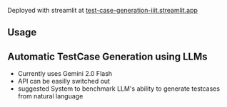 Deployed with streamlit at [test-case-generation-iiit.streamlit.app](https://test-case-generation-iiit.streamlit.app/)

## Usage


## Automatic TestCase Generation using LLMs
- Currently uses Gemini 2.0 Flash
- API can be easilly switched out
- suggested System to benchmark LLM's ability to generate testcases from natural language
